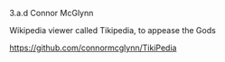 3.a.d Connor McGlynn

Wikipedia viewer called Tikipedia, to appease the Gods
<!-- ** Not in any way affiliated with those tiki-torch wielding neo-Nazis, I don't know why I have to keep explaining this ** -->

https://github.com/connormcglynn/TikiPedia